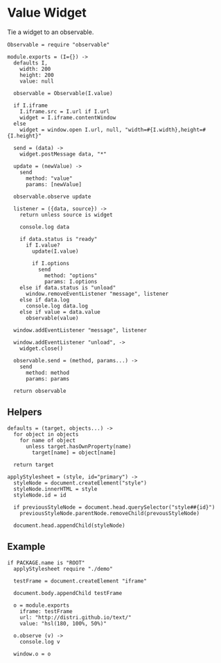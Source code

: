 Value Widget
============

Tie a widget to an observable.

    Observable = require "observable"

    module.exports = (I={}) ->
      defaults I,
        width: 200
        height: 200
        value: null

      observable = Observable(I.value)

      if I.iframe 
        I.iframe.src = I.url if I.url
        widget = I.iframe.contentWindow
      else
        widget = window.open I.url, null, "width=#{I.width},height=#{I.height}"

      send = (data) ->
        widget.postMessage data, "*"

      update = (newValue) ->
        send
          method: "value"
          params: [newValue]

      observable.observe update

      listener = ({data, source}) ->
        return unless source is widget

        console.log data

        if data.status is "ready"
          if I.value?
            update(I.value)

            if I.options
              send
                method: "options"
                params: I.options
        else if data.status is "unload"
          window.removeEventListener "message", listener
        else if data.log
          console.log data.log
        else if value = data.value
          observable(value)

      window.addEventListener "message", listener

      window.addEventListener "unload", ->
        widget.close()

      observable.send = (method, params...) ->
        send
          method: method
          params: params

      return observable

Helpers
-------

    defaults = (target, objects...) ->
      for object in objects
        for name of object
          unless target.hasOwnProperty(name)
            target[name] = object[name]

      return target

    applyStylesheet = (style, id="primary") ->
      styleNode = document.createElement("style")
      styleNode.innerHTML = style
      styleNode.id = id

      if previousStyleNode = document.head.querySelector("style##{id}")
        previousStyleNode.parentNode.removeChild(prevousStyleNode)

      document.head.appendChild(styleNode)

Example
-------

    if PACKAGE.name is "ROOT"
      applyStylesheet require "./demo"

      testFrame = document.createElement "iframe"

      document.body.appendChild testFrame

      o = module.exports
        iframe: testFrame
        url: "http://distri.github.io/text/"
        value: "hsl(180, 100%, 50%)"

      o.observe (v) ->
        console.log v

      window.o = o
